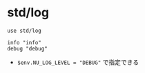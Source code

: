 # std/log

```nu
use std/log

info "info"
debug "debug"
```

* `$env.NU_LOG_LEVEL = "DEBUG"` で指定できる
